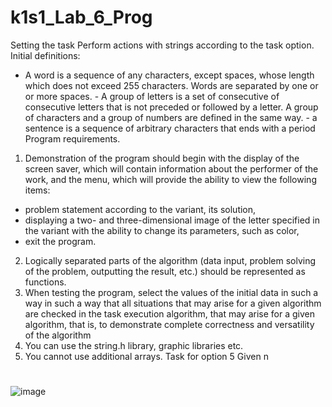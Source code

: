 # k1s1_Lab_6_Prog
Setting the task
Perform actions with strings according to the task option. Initial definitions: 
- A word is a sequence of any characters, except spaces, whose length 
which does not exceed 255 characters. Words are separated by one or 
or more spaces. - A group of letters is a set of consecutive 
of consecutive letters that is not preceded or followed by a letter. 
A group of characters and a group of numbers are defined in the same way. - a sentence is 
a sequence of arbitrary characters that ends with a period
Program requirements.
1. Demonstration of the program should begin with the display of 
the screen saver, which will contain information about the performer of the work, and the menu, which 
will provide the ability to view the following items: 
- problem statement according to the variant, its solution, 
- displaying a two- and three-dimensional image of the letter specified in the variant 
with the ability to change its parameters, such as color, 
- exit the program. 
2. Logically separated parts of the algorithm (data input, problem solving 
of the problem, outputting the result, etc.) should be represented as functions. 
3. When testing the program, select the values of the initial data in such a way 
in such a way that all situations that may arise for a given algorithm are checked in the task execution algorithm, 
that may arise for a given algorithm, that is, to demonstrate 
complete correctness and versatility of the algorithm
4. You can use the string.h library, graphic libraries 
etc. 
5. You cannot use additional arrays.
Task for option 5
Given n
#
![image](https://github.com/Dan-live/k1s1_Lab_6_Prog/assets/109356212/1f072f69-7bd7-4a7d-b159-4ca5564d5cc6)
